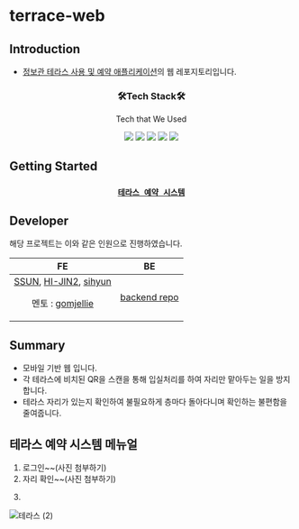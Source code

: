 # terrace-web

## Introduction

- [정보관 테라스 사용 및 예약 애플리케이션](https://github.com/Soongsil-Developers/ssu-devcamp/issues/16)의 웹 레포지토리입니다.


<h3 align="center">🛠️Tech Stack🛠️</h3>

<p align="center">Tech that We Used</p>

<p align="center">
<img src="https://img.shields.io/badge/React.ts-000000?style=flat-square&logo=React&logoColor=white"/>
<img src="https://img.shields.io/badge/css-EFD1EA?style=flat-square&logo=css3&logoColor=white"/>
<img src="https://img.shields.io/badge/TypeScript-3178C6?style=flat-square&logo=TypeScript&logoColor=white"/>
<img src="https://img.shields.io/badge/Bootstrap-3178C6?style=flat-square&logo=Bootstrap&logoColor=white"/>
<img src="https://img.shields.io/badge/netlify -000000?style=flat-square&logo=netlify&logoColor=white" />
</p>

## Getting Started

<div align="center">

<h3>

[`테라스 예약 시스템`](https://reserve-terrace.netlify.app/)

</h3>

</div>

## Developer

해당 프로젝트는 이와 같은 인원으로 진행하였습니다.

| FE | BE |
| :----------------------------------------------------------------------------------------------------------------------------------------------------------------------------------------------------: | :-------------------------------------------------------------------------: |
| [SSUN](https://github.com/SeonHwan-Kim), [HI-JIN2](https://github.com/HI-JIN2), [sihyun](https://github.com/sihyuuun) <p /> 멘토 : [gomjellie](https://github.com/gomjellie)  | [backend repo](https://github.com/Soongsil-Developers/22sdc-terrace-server) |

## Summary

* 모바일 기반 웹 입니다.
* 각 테라스에 비치된 QR을 스캔을 통해 입실처리를 하여 자리만 맡아두는 일을 방지합니다.
* 테라스 자리가 있는지 확인하여 불필요하게 층마다 돌아다니며 확인하는 불편함을 줄여줍니다.

## 테라스 예약 시스템 메뉴얼
1. 로그인~~(사진 첨부하기)
2. 자리 확인~~(사진 첨부하기)
3. ~~~(사진 첨부하기)

![테라스 (2)](https://user-images.githubusercontent.com/94737714/190843971-cba16d33-3c83-4a81-b2fb-cb406a79b3d3.gif)
